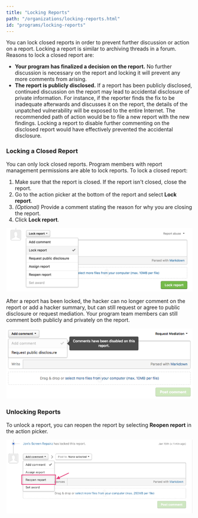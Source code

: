 ```yaml
---
title: "Locking Reports"
path: "/organizations/locking-reports.html"
id: "programs/locking-reports"
---
```


You can lock closed reports in order to prevent further discussion or action on a report. Locking a report is similar to archiving threads in a forum. Reasons to lock a closed report are:
* **Your program has finalized a decision on the report.** No further discussion is necessary on the report and locking it will prevent any more comments from arising.
* **The report is publicly disclosed.** If a report has been publicly disclosed, continued discussion on the report may lead to accidental disclosure of private information. For instance, if the reporter finds the fix to be inadequate afterwards and discusses it on the report, the details of the unpatched vulnerability will be exposed to the entire Internet. The recommended path of action would be to file a new report with the new findings. Locking a report to disable further commenting on the disclosed report would have effectively prevented the accidental disclosure.

### Locking a Closed Report
You can only lock closed reports. Program members with report management permissions are able to lock reports. To lock a closed report:

1) Make sure that the report is closed. If the report isn't closed, close the report.
2) Go to the action picker at the bottom of the report and select **Lock report**.
3) *(Optional)* Provide a comment stating the reason for why you are closing the report.
4) Click **Lock report**.

![lock-report](./images/lock-report.png)

After a report has been locked, the hacker can no longer comment on the report or add a hacker summary, but can still request or agree to public disclosure or request mediation. Your program team members can still comment both publicly and privately on the report.

![lock-report-2](./images/lock-report-2.png)

### Unlocking Reports
To unlock a report, you can reopen the report by selecting **Reopen report** in the action picker.

![lock-report-3](./images/lock-report-3.png)
